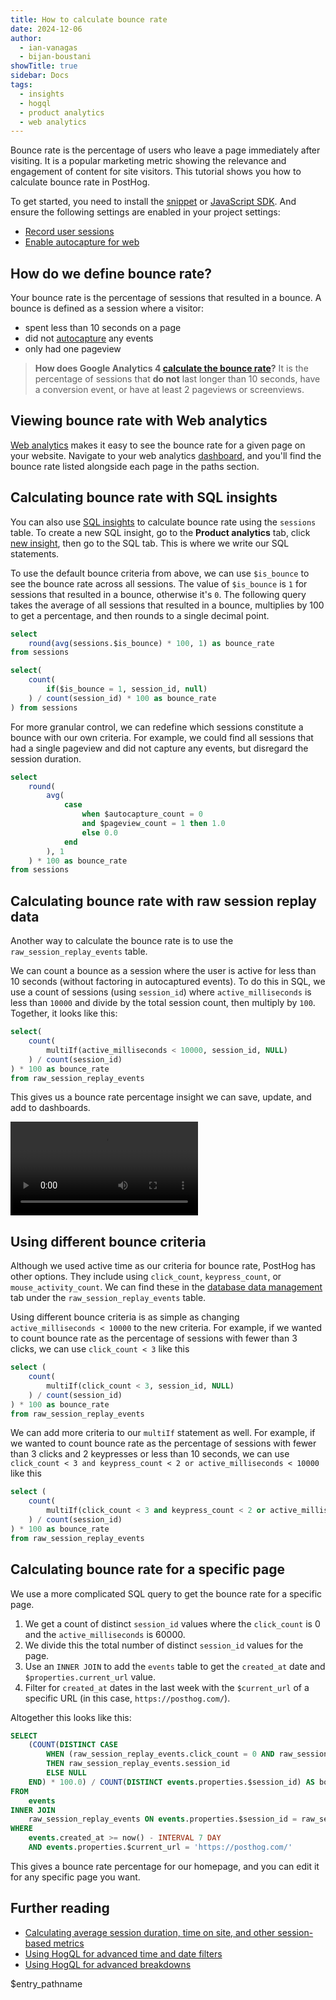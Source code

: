 ```yaml
---
title: How to calculate bounce rate
date: 2024-12-06
author:
  - ian-vanagas
  - bijan-boustani
showTitle: true
sidebar: Docs
tags:
  - insights
  - hogql
  - product analytics
  - web analytics
---
```


Bounce rate is the percentage of users who leave a page immediately after visiting. It is a popular marketing metric showing the relevance and engagement of content for site visitors. This tutorial shows you how to calculate bounce rate in PostHog.

To get started, you need to install the [snippet](/docs/getting-started/install?tab=snippet) or [JavaScript SDK](/docs/libraries/js). And ensure the following settings are enabled in your project settings:

- [Record user sessions](https://app.posthog.com/settings/environment#replay)
- [Enable autocapture for web](https://app.posthog.com/settings/environment-autocapture#autocapture)

## How do we define bounce rate?

Your bounce rate is the percentage of sessions that resulted in a bounce. A bounce is defined as a session where a visitor:

- spent less than 10 seconds on a page
- did not [autocapture](/docs/product-analytics/autocapture) any events
- only had one pageview

> **How does Google Analytics 4 [calculate the bounce rate](https://support.google.com/analytics/answer/12195621?hl=en)?** It is the percentage of sessions that **do not** last longer than 10 seconds, have a conversion event, or have at least 2 pageviews or screenviews.

## Viewing bounce rate with Web analytics

[Web analytics](/web-analytics) makes it easy to see the bounce rate for a given page on your website. Navigate to your web analytics [dashboard](https://app.posthog.com/web), and you'll find the bounce rate listed alongside each page in the paths section.

<ProductScreenshot
    imageLight="https://res.cloudinary.com/dmukukwp6/image/upload/web_analytics_paths_light_fb2b05a261.png"
    imageDark="https://res.cloudinary.com/dmukukwp6/image/upload/web_analytics_paths_dark_0e6cd85638.png"
    alt="Bounce rates"
    classes="rounded"
/>

## Calculating bounce rate with SQL insights

You can also use [SQL insights](/docs/product-analytics/sql) to calculate bounce rate using the `sessions` table. To create a new SQL insight, go to the **Product analytics** tab, click [new insight](https://app.posthog.com/insights/new), then go to the SQL tab. This is where we write our SQL statements.

To use the default bounce criteria from above, we can use `$is_bounce` to see the bounce rate across all sessions. The value of `$is_bounce` is `1` for sessions that resulted in a bounce, otherwise it's `0`. The following query takes the average of all sessions that resulted in a bounce, multiplies by 100 to get a percentage, and then rounds to a single decimal point.

```sql
select
    round(avg(sessions.$is_bounce) * 100, 1) as bounce_rate
from sessions
```

```sql
select(
    count(
        if($is_bounce = 1, session_id, null)
    ) / count(session_id) * 100 as bounce_rate
) from sessions
```

For more granular control, we can redefine which sessions constitute a bounce with our own criteria. For example, we could find all sessions that had a single pageview and did not capture any events, but disregard the session duration.

```sql
select
    round(
        avg(
            case
                when $autocapture_count = 0
                and $pageview_count = 1 then 1.0
                else 0.0
            end
        ), 1
    ) * 100 as bounce_rate
from sessions
```

## Calculating bounce rate with raw session replay data

Another way to calculate the bounce rate is to use the `raw_session_replay_events` table.

We can count a bounce as a session where the user is active for less than 10 seconds (without factoring in autocaptured events). To do this in SQL, we use a count of sessions (using `session_id`) where `active_milliseconds` is less than `10000` and divide by the total session count, then multiply by `100`. Together, it looks like this:

```sql
select(
	count(
		multiIf(active_milliseconds < 10000, session_id, NULL)
	) / count(session_id)
) * 100 as bounce_rate
from raw_session_replay_events
```

This gives us a bounce rate percentage insight we can save, update, and add to dashboards.

![Bounce rate](https://res.cloudinary.com/dmukukwp6/video/upload/v1710055416/posthog.com/contents/images/tutorials/bounce-rate/bounce-rate.mp4)

## Using different bounce criteria

Although we used active time as our criteria for bounce rate, PostHog has other options. They include using `click_count`, `keypress_count`, or `mouse_activity_count`. We can find these in the [database data management](https://app.posthog.com/data-management/database) tab under the `raw_session_replay_events` table.

Using different bounce criteria is as simple as changing `active_milliseconds < 10000` to the new criteria. For example, if we wanted to count bounce rate as the percentage of sessions with fewer than 3 clicks, we can use `click_count < 3` like this

```sql
select (
	count(
		multiIf(click_count < 3, session_id, NULL)
	) / count(session_id)
) * 100 as bounce_rate
from raw_session_replay_events
```

We can add more criteria to our `multiIf` statement as well. For example, if we wanted to count bounce rate as the percentage of sessions with fewer than 3 clicks and 2 keypresses or less than 10 seconds, we can use `click_count < 3 and keypress_count < 2 or active_milliseconds < 10000` like this

```sql
select (
	count(
		multiIf(click_count < 3 and keypress_count < 2 or active_milliseconds < 10000, session_id, NULL)
	) / count(session_id)
) * 100 as bounce_rate
from raw_session_replay_events
```

## Calculating bounce rate for a specific page

We use a more complicated SQL query to get the bounce rate for a specific page.

1. We get a count of distinct `session_id` values where the `click_count` is 0 and the `active_milliseconds` is 60000.
2. We divide this the total number of distinct `session_id` values for the page.
3. Use an `INNER JOIN` to add the `events` table to get the `created_at` date and `$properties.current_url` value.
4. Filter for `created_at` dates in the last week with the `$current_url` of a specific URL (in this case, `https://posthog.com/`).

Altogether this looks like this:

```sql
SELECT
    (COUNT(DISTINCT CASE
        WHEN (raw_session_replay_events.click_count = 0 AND raw_session_replay_events.active_milliseconds < 60000)
        THEN raw_session_replay_events.session_id
        ELSE NULL
    END) * 100.0) / COUNT(DISTINCT events.properties.$session_id) AS bounce_rate
FROM
    events
INNER JOIN
    raw_session_replay_events ON events.properties.$session_id = raw_session_replay_events.session_id
WHERE
    events.created_at >= now() - INTERVAL 7 DAY
    AND events.properties.$current_url = 'https://posthog.com/'
```

This gives a bounce rate percentage for our homepage, and you can edit it for any specific page you want.

## Further reading

- [Calculating average session duration, time on site, and other session-based metrics](/tutorials/session-metrics)
- [Using HogQL for advanced time and date filters](/tutorials/hogql-date-time-filters)
- [Using HogQL for advanced breakdowns](/tutorials/hogql-breakdowns)

<NewsletterForm />

$entry_pathname